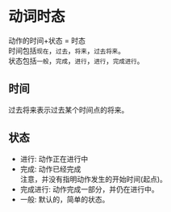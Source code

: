 # 动词时态
动作的时间+状态 = 时态<br>
时间包括`现在`，`过去`，`将来`，`过去将来`。<br>
状态包括`一般`，`完成`，`进行`，`进行`，`完成进行`。<br>

## 时间
过去将来表示过去某个时间点的将来。

## 状态
* 进行: 动作正在进行中<br>
* 完成: 动作已经完成<br>
  注意，并没有指明动作发生的开始时间(起点)。
* 完成进行: 动作完成一部分，并仍在进行中。
* 一般: 默认的，简单的状态。
